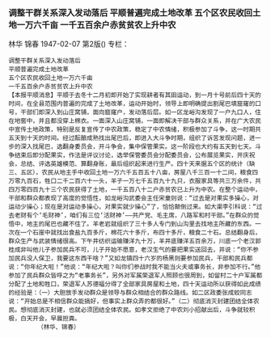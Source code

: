 ### 调整干群关系深入发动落后  平顺普遍完成土地改革  五个区农民收回土地一万六千亩  一千五百余户赤贫贫农上升中农
林华  锦春
1947-02-07
第2版()
专栏：

    调整干群关系深入发动落后
    平顺普遍完成土地改革
    五个区农民收回土地一万六千亩
    一千五百余户赤贫贫农上升中农
    【本报平顺消息】平顺于去冬十二月初即开始了实现耕者有其田运动，到一月十号前后四十天的时间，在全县范围内普遍的完成了土地改革，运动开始时，领导上即明确提出割尾巴填窟窿的口号，干部们即深入到山庄窝铺，面向窟窿户，发动落后层。如一区龙峪沟发现了一户九口人，住在地窖中，并且都没穿上棉衣。一面深入山庄窝铺，一面即解决干部与群众关系，并在广大农民中宣传土地政策，特别是反复宣传了中农政策，稳定了中农情绪，积极参加了斗争，这一时期共五天到十天的时间。经过酝酿成熟找出尾巴后，即进入大斗争时期，组织了诉苦发现问题，进一步的深入找尾巴，选翻身委员会，开斗争会，集中保管果实。这一阶段也大约有五天到七天。斗争结束后即分配果实，作法是评议讨论，选举保管委员会分配委员会，公布展览果实，开庆祝会，总结、评选英雄模范、算翻身账，最后组织起来进行生产。四十天来据五个区的统计（缺三、五区），农民从地主手中收回土地一万六千五百五十八亩，房屋八千三百一十二间，粮食四万零九百石，牲口二千二百六十一头，羊子一万七千五百九十九只，衣服家具等共三万余件，共四万零四百九十三个农民获得了土地，一千五百八十二户赤贫农已上升为中农。在整个运动中，干部和群众都表现了高度的觉悟性，如龙峪沟武委会主任宋童则说：“过去是对果实多操心，对运动少操心；现在是对运动多操心，对果实就少操心”了，恰恰颠倒过来。如大渠李引科说：“过去老财有个‘毛财神’，咱们有三位‘活财神’——共产党、毛主席，八路军和村干部。”在群众的觉悟中，地主的尾巴也藏不住了。羊老岩就组织了三十多人专门到山沟里去找地主所藏的东西。一次在一个石崖中就找出食盐九百多斤，棉花六十多斤，布四十多斤，粮食二十石。总结翻身后，群众生产与武装情绪很高。下午井纺织运输赚洋九十万，羊井底赚洋五百余万，川底一个老汉郭桂成非叫他儿子参加民兵不可，儿子开始不愿意，老汉生气的要把果实送回去，并说：“你不参加民兵没人保卫，我要这东西干啥？”又如龙镇四十六岁的杨黑则要参加民兵，干部和民兵都说：“你年纪大啦！”他说：“年纪大啦？叫你们参战时我不能当火夫或事务长，非参加不行。”他参加了民兵群众皆呼之为“老事务长”，另外对军属荣退军人照顾也很周到，如留村二十户军属都分配了土地和牲口，荣退军人苏德福分得了全部家具房屋和土地，四十天运动所以获得如此成绩的经验是：（一）大胆放手发动群众是领导与群众相结合的群众路线。如二区政委张成蛟同志说：“开始总是不相信群众能搞好，但事实上群众弄的都很好。”（二）彻底消灭封建团结全体农民。想彻底消灭封建，也就必须团结全体农民。如孝文拒绝了中农刘小招献出后，斗争就较积极，白天开会，早晨担粪。
            （林华、锦春）
